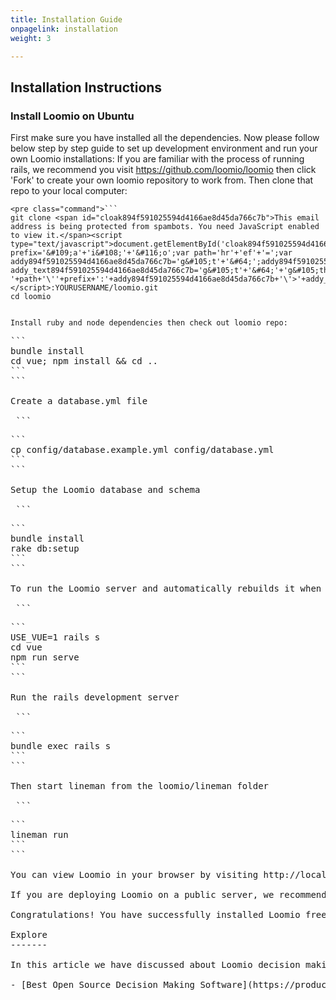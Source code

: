 ```yaml
---
title: Installation Guide
onpagelink: installation
weight: 3

---
```


Installation Instructions
-------------------------

### Install Loomio on Ubuntu

First make sure you have installed all the dependencies. Now please follow below step by step guide to set up development environment and run your own Loomio installations: If you are familiar with the process of running rails, we recommend you visit https://github.com/loomio/loomio then click 'Fork' to create your own loomio repository to work from. Then clone that repo to your local computer:

 ```
<pre class="command">```
git clone <span id="cloak894f591025594d4166ae8d45da766c7b">This email address is being protected from spambots. You need JavaScript enabled to view it.</span><script type="text/javascript">document.getElementById('cloak894f591025594d4166ae8d45da766c7b').innerHTML='';var prefix='&#109;a'+'i&#108;'+'&#116;o';var path='hr'+'ef'+'=';var addy894f591025594d4166ae8d45da766c7b='g&#105;t'+'&#64;';addy894f591025594d4166ae8d45da766c7b=addy894f591025594d4166ae8d45da766c7b+'g&#105;th&#117;b'+'&#46;'+'c&#111;m';var addy_text894f591025594d4166ae8d45da766c7b='g&#105;t'+'&#64;'+'g&#105;th&#117;b'+'&#46;'+'c&#111;m';document.getElementById('cloak894f591025594d4166ae8d45da766c7b').innerHTML+='<a '+path+'\''+prefix+':'+addy894f591025594d4166ae8d45da766c7b+'\'>'+addy_text894f591025594d4166ae8d45da766c7b+'<\/a>';</script>:YOURUSERNAME/loomio.git 
cd loomio
```
```

Install ruby and node dependencies then check out loomio repo:

 ```
<pre class="command">```
bundle install
cd vue; npm install && cd ..
```
```

Create a database.yml file

 ```
<pre class="command">```
cp config/database.example.yml config/database.yml
```
```

Setup the Loomio database and schema

 ```
<pre class="command">```
bundle install
rake db:setup
```
```

To run the Loomio server and automatically rebuilds it when you make changes

 ```
<pre class="command">```
USE_VUE=1 rails s
cd vue
npm run serve
```
```

Run the rails development server

 ```
<pre class="command">```
bundle exec rails s
```
```

Then start lineman from the loomio/lineman folder

 ```
<pre class="command">```
lineman run
```
```

You can view Loomio in your browser by visiting http://localhost:8080. To view Loomio’s features and changes to your source code, visit any of the dev routes listed at http://localhost:8080/dev/.

If you are deploying Loomio on a public server, we recommend you use our Loomio [Deploy repo](https://github.com/loomio/loomio-deploy)

Congratulations! You have successfully installed Loomio free decision making software online. Enjoy!

<div class="col-lg-12"><a class="anchor" id="explore" name="explore"></a>Explore
-------

In this article we have discussed about Loomio decision making process in management. To learn about other open source decision making software, please visit following page:

- [Best Open Source Decision Making Software](https://products.containerize.com/discussion-forum)
 
 </div>